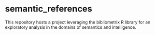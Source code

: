 # semantic_references
This repository hosts a project leveraging the bibliometrix R library for an exploratory analysis in the domains of semantics and intelligence.
